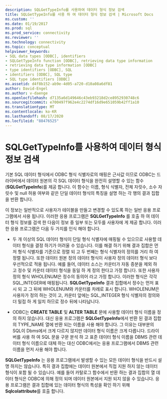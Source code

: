 ```yaml
---
description: SQLGetTypeInfo를 사용하여 데이터 형식 정보 검색
title: SQLGetTypeInfo를 사용 하 여 데이터 형식 정보 검색 | Microsoft Docs
ms.custom: ''
ms.date: 01/19/2017
ms.prod: sql
ms.prod_service: connectivity
ms.reviewer: ''
ms.technology: connectivity
ms.topic: conceptual
helpviewer_keywords:
- SQL data types [ODBC], identifiers
- SQLGetTypeInfo function [ODBC], retrieving data type information
- retrieving data type information [ODBC]
- type identifiers [ODBC], SQL
- identifiers [ODBC], SQL type
- SQL type identifiers [ODBC]
ms.assetid: d4f8b152-ab9e-4d05-a720-d10a08a6df81
author: David-Engel
ms.author: v-daenge
ms.openlocfilehash: d7135a6d149646c43eb93218d2ce8952930748c6
ms.sourcegitcommit: e700497f962e4c2274df16d9e651059b42ff1a10
ms.translationtype: MT
ms.contentlocale: ko-KR
ms.lasthandoff: 08/17/2020
ms.locfileid: "88476525"
---
```

# <a name="retrieving-data-type-information-with-sqlgettypeinfo"></a>SQLGetTypeInfo를 사용하여 데이터 형식 정보 검색
기본 SQL 데이터 형식에서 ODBC 형식 식별자로의 매핑은 근사값 이므로 ODBC는 드라이버에서 데이터 원본의 각 SQL 데이터 형식을 완전히 설명할 수 있는 함수 (**SQLGetTypeInfo**)를 제공 합니다. 이 함수는 이름, 형식 식별자, 전체 자릿수, 소수 자릿수 및 null 허용 여부와 같은 단일 데이터 형식의 특징을 설명 하는 각 행의 결과 집합을 반환 합니다.  
  
 이 정보는 일반적으로 사용자가 테이블을 만들고 변경할 수 있도록 하는 일반 응용 프로그램에서 사용 됩니다. 이러한 응용 프로그램은 **SQLGetTypeInfo** 를 호출 하 여 데이터 형식 정보를 검색 한 다음이 정보 중 일부 또는 모두를 사용자에 게 제공 합니다. 이러한 응용 프로그램은 다음 두 가지를 인식 해야 합니다.  
  
-   두 개 이상의 SQL 데이터 형식이 단일 형식 식별자에 매핑될 수 있으므로 사용할 데이터 형식을 결정 하기가 어려울 수 있습니다. 이를 해결 하기 위해 결과 집합은 먼저 형식 식별자를 기준으로 정렬 되 고 두 번째는 형식 식별자의 정의를 거리 하 여 정렬 됩니다. 또한 데이터 원본 정의 데이터 형식이 사용자 정의 데이터 형식 보다 우선적으로 적용 됩니다. 예를 들어, 데이터 소스는 카운터가 자동 증분을 제외 하 고 정수 및 카운터 데이터 형식을 동일 하 게 정의 한다고 가정 합니다. 또한 사용자 정의 형식 WHOLENUM은 정수의 동의어 라고 가정 합니다. 이러한 형식은 각각 SQL_INTEGER에 매핑됩니다. **SQLGetTypeInfo** 결과 집합에서 정수는 먼저 표시 되 고 그 뒤에 WHOLENUM와 카운터를 차례로 표시 합니다. WHOLENUM은 사용자가 정의 하는 것이 고, 카운터 앞에는 SQL_INTEGER 형식 식별자의 정의와 더 밀접 하 게 일치 하므로 정수 뒤에 나타납니다.  
  
-   ODBC는 **CREATE TABLE** 및 **ALTER TABLE** 문에 사용할 데이터 형식 이름을 정의 하지 않습니다. 대신 응용 프로그램은 **SQLGetTypeInfo**에서 반환 된 결과 집합의 TYPE_NAME 열에 반환 되는 이름을 사용 해야 합니다. 그 이유는 대부분의 SQL이 Dbms에서 크게 다르지 않지만 데이터 형식 이름은 크게 다릅니다. 드라이버를 사용 하 여 SQL 문을 구문 분석 하 고 표준 데이터 형식 이름을 DBMS 관련 데이터 형식 이름으로 대체 하는 대신 ODBC에서는 응용 프로그램에서 DBMS 관련 이름을 먼저 사용 해야 합니다.  
  
 **SQLGetTypeInfo** 는 응용 프로그램에서 발생할 수 있는 모든 데이터 형식을 반드시 설명 하지는 않습니다. 특히 결과 집합에는 데이터 원본에서 직접 지원 하지 않는 데이터 형식이 포함 될 수 있습니다. 예를 들어 카탈로그 함수에서 반환 하는 결과 집합의 열 데이터 형식은 ODBC에 의해 정의 되며 데이터 원본에서 지원 되지 않을 수 있습니다. 응용 프로그램은 결과 집합에 있는 데이터 형식의 특성을 확인 하기 위해 **Sqlcolattribute**를 호출 합니다.
